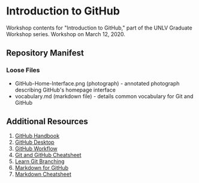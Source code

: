 # Introduction to GitHub
Workshop contents for "Introduction to GitHub," part of the UNLV Graduate Workshop series. Workshop on March 12, 2020.

## Repository Manifest
### Loose Files
* GitHub-Home-Interface.png (photograph) - annotated photograph describing GitHub's homepage interface
* vocabulary.md (markdown file) - details common vocabulary for Git and GitHub

## Additional Resources
1. [GitHub Handbook](https://guides.github.com/introduction/git-handbook/)
2. [GitHub Desktop](https://desktop.github.com/)
3. [GitHub Workflow](https://guides.github.com/introduction/flow/)
4. [Git and GitHub Cheatsheet](https://github.github.com/training-kit/downloads/github-git-cheat-sheet/)
5. [Learn Git Branching](https://learngitbranching.js.org/)
6. [Markdown for GitHub](https://help.github.com/en/github/writing-on-github)
7. [Markdown Cheatsheet](https://github.com/adam-p/markdown-here/wiki/Markdown-Cheatsheet)
